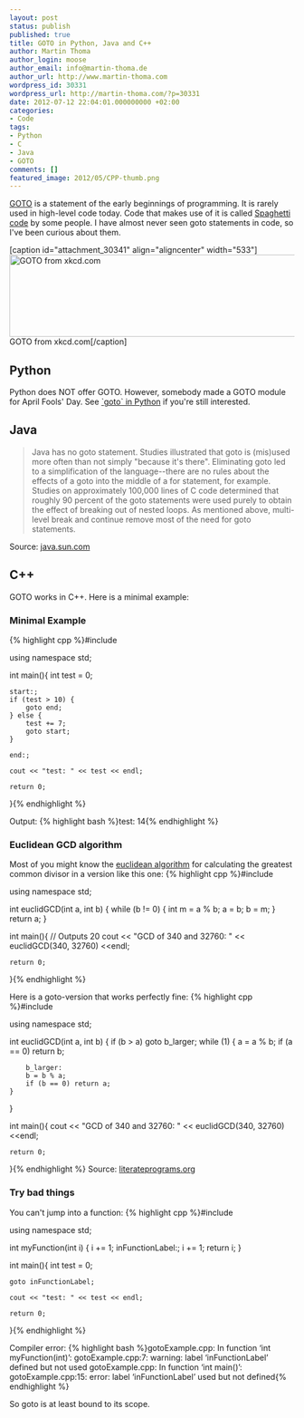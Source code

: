 ```yaml
---
layout: post
status: publish
published: true
title: GOTO in Python, Java and C++
author: Martin Thoma
author_login: moose
author_email: info@martin-thoma.de
author_url: http://www.martin-thoma.com
wordpress_id: 30331
wordpress_url: http://martin-thoma.com/?p=30331
date: 2012-07-12 22:04:01.000000000 +02:00
categories:
- Code
tags:
- Python
- C
- Java
- GOTO
comments: []
featured_image: 2012/05/CPP-thumb.png
---
```

<a href="http://en.wikipedia.org/wiki/Goto">GOTO</a> is a statement of the early beginnings of programming. It is rarely used in high-level code today. Code that makes use of it is called <a href="http://en.wikipedia.org/wiki/Spaghetti_code">Spaghetti code</a> by some people. I have almost never seen goto statements in code, so I've been curious about them.

[caption id="attachment_30341" align="aligncenter" width="533"]<a href="http://martin-thoma.com/wp-content/uploads/2012/07/xkcd-goto.png"><img class=" wp-image-30341  " title="GOTO from xkcd.com" src="http://martin-thoma.com/wp-content/uploads/2012/07/xkcd-goto.png" alt="GOTO from xkcd.com" width="533" height="145" /></a> GOTO from xkcd.com[/caption]

<h2>Python</h2>
Python does NOT offer GOTO. However, somebody made a GOTO module for April Fools' Day. See <a href="http://stackoverflow.com/q/6959360/562769">`goto` in Python</a> if you're still interested.

<h2>Java</h2>
<blockquote>Java has no goto statement. Studies illustrated that goto is (mis)used more often than not simply "because it's there". Eliminating goto led to a simplification of the language--there are no rules about the effects of a goto into the middle of a for statement, for example. Studies on approximately 100,000 lines of C code determined that roughly 90 percent of the goto statements were used purely to obtain the effect of breaking out of nested loops. As mentioned above, multi-level break and continue remove most of the need for goto statements.</blockquote>
Source: <a href="http://java.sun.com/docs/white/langenv/Simple.doc2.html#5550">java.sun.com</a>


<h2>C++</h2>
GOTO works in C++. Here is a minimal example:

<h3>Minimal Example</h3>
{% highlight cpp %}#include <iostream>

using namespace std;

int main(){
    int test = 0;

    start:;
    if (test > 10) {
        goto end;
    } else {
        test += 7;
        goto start;
    }

    end:;

    cout << "test: " << test << endl;

    return 0;
}{% endhighlight %}

Output:
{% highlight bash %}test: 14{% endhighlight %}

<h3>Euclidean GCD algorithm</h3>
Most of you might know the <a href="http://en.wikipedia.org/wiki/Euclidean_algorithm">euclidean algorithm</a> for calculating the greatest common divisor in a version like this one:
{% highlight cpp %}#include <iostream>

using namespace std;

int euclidGCD(int a, int b) {
    while (b != 0) {
        int m = a % b;
        a = b;
        b = m;
    }
    return a;
}

int main(){
    // Outputs 20
    cout << "GCD of 340 and 32760: " << euclidGCD(340, 32760) <<endl;

    return 0;
}{% endhighlight %}

Here is a goto-version that works perfectly fine:
{% highlight cpp %}#include <iostream>

using namespace std;

int euclidGCD(int a, int b) {
    if (b > a) goto b_larger;
    while (1) {
        a = a % b;
        if (a == 0) return b;

        b_larger:
        b = b % a;
        if (b == 0) return a;
    }
}

int main(){
    cout << "GCD of 340 and 32760: " << euclidGCD(340, 32760) <<endl;

    return 0;
}{% endhighlight %}
Source: <a href="http://en.literateprograms.org/Euclidean_algorithm_(C)">literateprograms.org</a>

<h3>Try bad things</h3>
You can't jump into a function:
{% highlight cpp %}#include <iostream>

using namespace std;

int myFunction(int i) {
    i += 1;
    inFunctionLabel:;
    i += 1;
    return i;
}

int main(){
    int test = 0;

    goto inFunctionLabel;

    cout << "test: " << test << endl;

    return 0;
}{% endhighlight %}

Compiler error:
{% highlight bash %}gotoExample.cpp: In function &lsquo;int myFunction(int)&rsquo;:
gotoExample.cpp:7: warning: label &lsquo;inFunctionLabel&rsquo; defined but not used
gotoExample.cpp: In function &lsquo;int main()&rsquo;:
gotoExample.cpp:15: error: label &lsquo;inFunctionLabel&rsquo; used but not defined{% endhighlight %}

So goto is at least bound to its scope.
